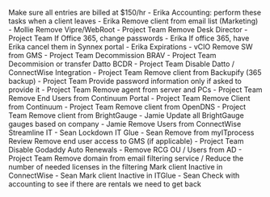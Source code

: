 Make sure all entries are billed at $150/hr - Erika
Accounting: perform these tasks when a client leaves - Erika
Remove client from email list (Marketing) - Mollie
Remove Vipre/WebRoot - Project Team
Remove Desk Director - Project Team
If Office 365, change passwords - Erika
If office 365, have Erika cancel them in Synnex portal - Erika
Expirations - vCIO
Remove SW from GMS - Project Team
Decommission BRAV - Project Team
Decommision or transfer Datto BCDR - Project Team
Disable Datto / ConnectWise Integration - Project Team
Remove client from Backupify (365 backup) - Project Team
Provide password information only if asked to provide it - Project Team
Remove agent from server and PCs - Project Team
Remove End Users from Continuum Portal - Project Team
Remove Client from Continuum - Project Team
Remove client from OpenDNS - Project Team
Remove client from BrightGauge - Jamie
Update all BrightGauge gauges based on company - Jamie
Remove Users from ConnectWise Streamline IT - Sean
Lockdown IT Glue - Sean
Remove from myITprocess Review
Remove end user access to GMS (if applicable) - Project Team
Disable Godaddy Auto Renewals - 
Remove RCG OU / Users from AD - Project Team
Remove domain from email filtering service / Reduce the number of needed licenses in the filtering
Mark client Inactive in ConnectWise - Sean
Mark client Inactive in ITGlue - Sean
Check with accounting to see if there are rentals we need to get back